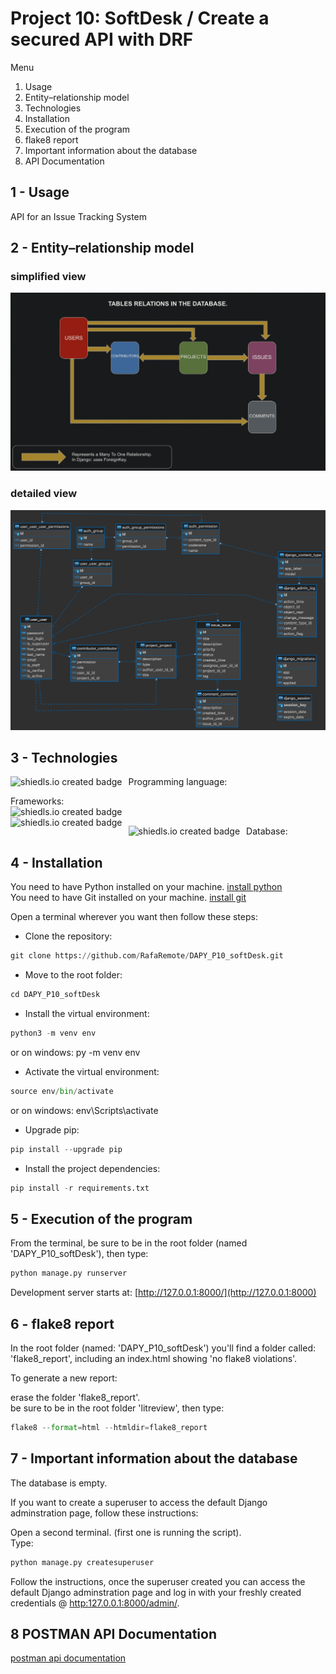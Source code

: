 # Project 10: SoftDesk / Create a secured API with DRF

Menu

1. Usage
2. Entity–relationship model
3. Technologies
4. Installation
5. Execution of the program
6. flake8 report
7. Important information about the database
8. API Documentation

## 1 - Usage

API for an Issue Tracking System

## 2 - Entity–relationship model  
  
### simplified view  
  
![ERD simplified](assets/images/database_representation.png)
  
### detailed view  
  
![ERD detailed](assets/images/softDesk_erd.png)
  
## 3 - Technologies

Programming language: <img src="https://img.shields.io/badge/python-3.9.2-blue"
     alt="shiedls.io created badge"
     style="float: left; margin-right: 10px;" />  

Frameworks:  
<img src="https://img.shields.io/badge/django-3.2.8-yellowgreen"
alt="shiedls.io created badge"
style="float: left; margin-right: 10px;" />  
<img src="https://img.shields.io/badge/django--rest--framework-3.12.14-yellowgreen"
alt="shiedls.io created badge"
style="float: left; margin-right: 10px;" />  

Database: <img src="https://img.shields.io/badge/django%20default%20database-SQLite-yellowgreen"
     alt="shiedls.io created badge"
     style="float: left; margin-right: 10px;" />  

## 4 - Installation

You need to have Python installed on your machine. [install python](https://www.python.org/downloads/)  
You need to have Git installed on your machine. [install git](https://git-scm.com/book/en/v2/Getting-Started-Installing-Git)  
  
Open a terminal wherever you want then follow these steps:  

- Clone the repository:  

```python
git clone https://github.com/RafaRemote/DAPY_P10_softDesk.git
```

- Move to the root folder:  

```python
cd DAPY_P10_softDesk
```

- Install the virtual environment:  

```python
python3 -m venv env
```

or on windows: py -m venv env  

- Activate the virtual environment:  

```python
source env/bin/activate
```

or on windows: env\Scripts\activate  

- Upgrade pip:  

```python
pip install --upgrade pip
```

- Install the project dependencies:  

```python
pip install -r requirements.txt
```

## 5 - Execution of the program

From the terminal, be sure to be in the root folder (named 'DAPY_P10_softDesk'), then type:  

```python
python manage.py runserver
```

Development server starts at: [http://127.0.0.1:8000/](http://127.0.0.1:8000)  

## 6 - flake8 report

In the root folder (named: 'DAPY_P10_softDesk') you'll find a folder called: 'flake8_report', including an index.html showing 'no flake8 violations'.  

To generate a new report:  

erase the folder 'flake8_report'.  
be sure to be in the root folder 'litreview', then type:  

```python
flake8 --format=html --htmldir=flake8_report
```

## 7 - Important information about the database

The database is empty.  

If you want to create a superuser to access the default Django adminstration page, follow these instructions:

Open a second terminal. (first one is running the script).  
Type:

```python
python manage.py createsuperuser
```

Follow the instructions, once the superuser created you can access the default Django adminstration page and log in with your freshly created credentials @ [http:127.0.0.1:8000/admin/](http://127.0.0.1:8000/admin/).  
  
## 8  POSTMAN API Documentation

[postman api documentation](https://documenter.getpostman.com/view/12917774/UVC2HpH6)
